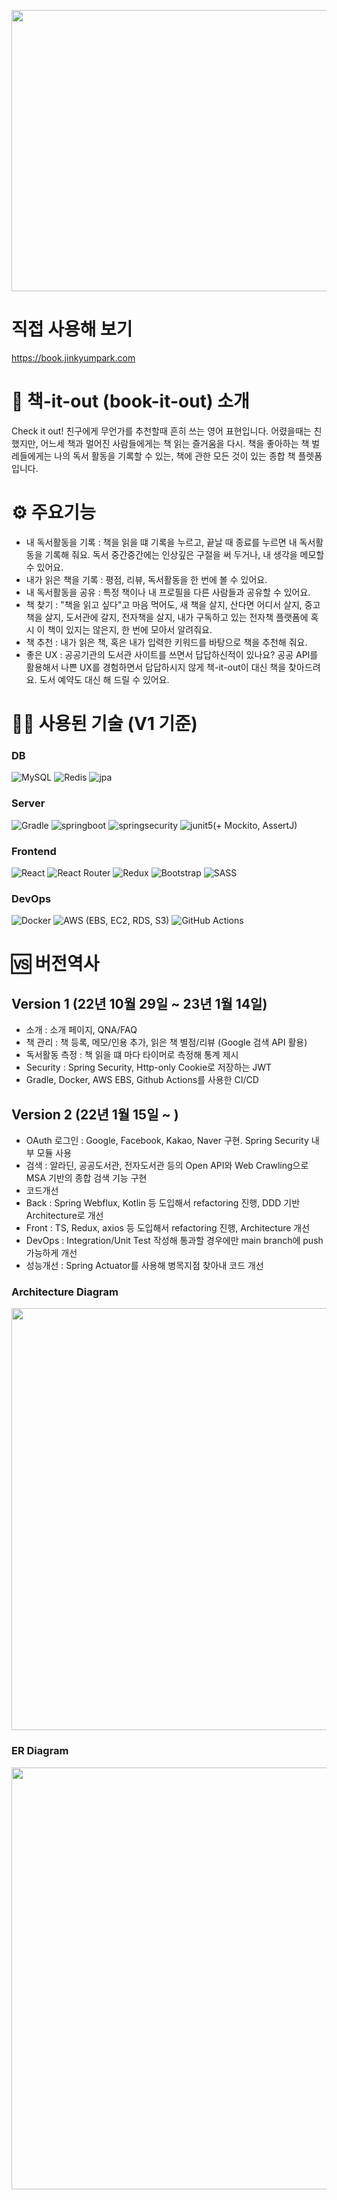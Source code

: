 <p align="center">
  <img width="600" height="450" src="https://www.jinkyumpark.com/static/media/book-it-out.1b62adcff460809f72c7.png">  
</p>

# 직접 사용해 보기
https://book.jinkyumpark.com

# 📗 책-it-out (book-it-out) 소개
Check it out! 친구에게 무언가를 추천할때 흔히 쓰는 영어 표현입니다.
어렸을때는 친했지만, 어느세 책과 멀어진 사람들에게는 책 읽는 즐거움을 다시.
책을 좋아하는 책 벌레들에게는 나의 독서 활동을 기록할 수 있는,
책에 관한 모든 것이 있는 종합 책 플렛폼입니다.

# ⚙️ 주요기능
-   내 독서활동을 기록 : 책을 읽을 떄 기록을 누르고, 끝날 때 종료를 누르면 내 독서활동을 기록해 줘요. 독서 중간중간에는 인상깊은 구절을 써 두거나, 내 생각을 메모할 수 있어요.
-   내가 읽은 책을 기록 : 평점, 리뷰, 독서활동을 한 번에 볼 수 있어요.
-   내 독서활동을 공유 : 특정 책이나 내 프로필을 다른 사람들과 공유할 수 있어요.
-   책 찾기 : "책을 읽고 싶다"고 마음 먹어도, 새 책을 살지, 산다면 어디서 살지, 중고책을 살지, 도서관에 갈지, 전자책을 살지, 내가 구독하고 있는 전자책 플랫폼에 혹시 이 책이 있지는 않은지, 한 번에 모아서 알려줘요.
-   책 추천 : 내가 읽은 책, 혹은 내가 입력한 키워드를 바탕으로 책을 추천해 줘요.
-   좋은 UX : 공공기관의 도서관 사이트를 쓰면서 답답하신적이 있나요? 공공 API를 활용해서 나쁜 UX를 경험하면서 답답하시지 않게 책-it-out이 대신 책을 찾아드려요. 도서 예약도 대신 해 드릴 수 있어요.

# 🧑‍🔧 사용된 기술 (V1 기준)
### DB
![MySQL](https://img.shields.io/badge/mysql-%2300f.svg?style=for-the-badge&logo=mysql&logoColor=white)
![Redis](https://img.shields.io/badge/redis-%23DD0031.svg?style=for-the-badge&logo=redis&logoColor=white)
![jpa](https://img.shields.io/badge/JPA-%236DB33F.svg?style=for-the-badge&logo=spring&logoColor=white)

### Server
![Gradle](https://img.shields.io/badge/Gradle-02303A.svg?style=for-the-badge&logo=Gradle&logoColor=white)
![springboot](https://img.shields.io/badge/Springboot-6DB33F?style=for-the-badge&logo=SpringBoot&logoColor=white)
![springsecurity](https://img.shields.io/badge/Spring_Security-6DB33F?style=for-the-badge&logo=Spring-Security&logoColor=white)
![junit5](https://img.shields.io/badge/JUnit5-25A162?style=for-the-badge&logo=JUnit5&logoColor=white)(+ Mockito, AssertJ)

### Frontend
![React](https://img.shields.io/badge/react-%2320232a.svg?style=for-the-badge&logo=react&logoColor=%2361DAFB)
![React Router](https://img.shields.io/badge/React_Router-CA4245?style=for-the-badge&logo=react-router&logoColor=white)
![Redux](https://img.shields.io/badge/redux-%23593d88.svg?style=for-the-badge&logo=redux&logoColor=white)
![Bootstrap](https://img.shields.io/badge/bootstrap-%23563D7C.svg?style=for-the-badge&logo=bootstrap&logoColor=white)
![SASS](https://img.shields.io/badge/SASS-hotpink.svg?style=for-the-badge&logo=SASS&logoColor=white)

### DevOps
![Docker](https://img.shields.io/badge/docker-%230db7ed.svg?style=for-the-badge&logo=docker&logoColor=white)
![AWS](https://img.shields.io/badge/AWS-%23FF9900.svg?style=for-the-badge&logo=amazon-aws&logoColor=white) (EBS, EC2, RDS, S3)
![GitHub Actions](https://img.shields.io/badge/github%20actions-%232671E5.svg?style=for-the-badge&logo=githubactions&logoColor=white)

# 🆚 버전역사
## Version 1 (22년 10월 29일 ~ 23년 1월 14일)
-   소개 : 소개 페이지, QNA/FAQ
-   책 관리 : 책 등록, 메모/인용 추가, 읽은 책 별점/리뷰 (Google 검색 API 활용)
-   독서활동 측정 : 책 읽을 떄 마다 타이머로 측정해 통계 제시
-   Security : Spring Security, Http-only Cookie로 저장하는 JWT
-   Gradle, Docker, AWS EBS, Github Actions를 사용한 CI/CD

## Version 2 (22년 1월 15일 ~ )
-   OAuth 로그인 : Google, Facebook, Kakao, Naver 구현. Spring Security 내부 모듈 사용
-   검색 : 알라딘, 공공도서관, 전자도서관 등의 Open API와 Web Crawling으로 MSA 기반의 종합 검색 기능 구현
-   코드개선
  -   Back : Spring Webflux, Kotlin 등 도입해서 refactoring 진행, DDD 기반 Architecture로 개선
  -   Front : TS, Redux, axios 등 도입해서 refactoring 진행, Architecture 개선
  -   DevOps : Integration/Unit Test 작성해 통과할 경우에만 main branch에 push 가능하게 개선
- 성능개선 : Spring Actuator를 사용해 병목지점 찾아내 코드 개선

### Architecture Diagram
<p align="center">
  <img width="900" height="675" src="https://user-images.githubusercontent.com/61900235/208791246-55ec74ce-200e-4ddf-9250-2634a54dd277.png">  
</p>

### ER Diagram
<p align="center">
  <img width="900" height="675" src="https://user-images.githubusercontent.com/61900235/208791254-e5cfce24-8fe4-4d60-9441-a37d324c42c0.png">  
</p>
